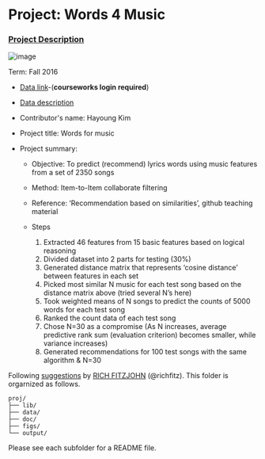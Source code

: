# Project: Words 4 Music

### [Project Description](doc/Project4_desc.md)

![image](http://cdn.newsapi.com.au/image/v1/f7131c018870330120dbe4b73bb7695c?width=650)

Term: Fall 2016

+ [Data link](https://courseworks2.columbia.edu/courses/11849/files/folder/Project_Files?preview=763391)-(**courseworks login required**)
+ [Data description](doc/readme.html)
+ Contributor's name: Hayoung Kim
+ Project title: Words for music
+ Project summary: 

	- Objective: To predict (recommend) lyrics words using music features from a set of 2350 songs
	- Method: Item-to-Item collaborate filtering 
	- Reference: ‘Recommendation based on similarities’, github teaching material 

	- Steps
		1. Extracted 46 features from 15 basic features based on logical reasoning
		2. Divided dataset into 2 parts for testing (30%)
		3. Generated distance matrix that represents ‘cosine distance’ between features in each set
		4. Picked most similar N music for each test song based on the distance matrix above (tried several N’s here)
		5. Took weighted means of N songs to predict the counts of 5000 words for each test song
		6. Ranked the count data of each test song
		7. Chose N=30 as a compromise 
		(As N increases, average predictive rank sum (evaluation criterion) becomes smaller, while variance increases)
		8. Generated recommendations for 100 test songs with the same algorithm & N=30
	
Following [suggestions](http://nicercode.github.io/blog/2013-04-05-projects/) by [RICH FITZJOHN](http://nicercode.github.io/about/#Team) (@richfitz). This folder is orgarnized as follows.

```
proj/
├── lib/
├── data/
├── doc/
├── figs/
└── output/
```

Please see each subfolder for a README file.

